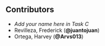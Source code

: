 ## Contributors

- _Add your name here in Task C_
- Revilleza, Frederick (**@juantojuan**)
- Ortega, Harvey (**@Arvs013**)
